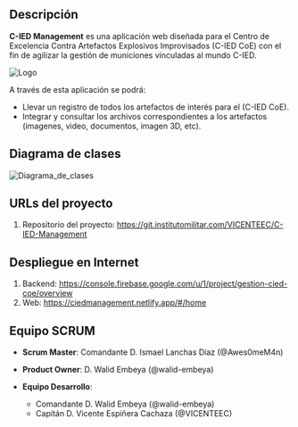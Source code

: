 ## Descripción

**C-IED Management** es una aplicación web diseñada para el Centro de Excelencia Contra Artefactos Explosivos Improvisados (C-IED CoE) con el fin de agilizar la gestión de municiones vinculadas al mundo C-IED.

![Logo](https://git.institutomilitar.com/VICENTEEC/C-IED-Management/-/wikis/imagenes/LOGO%20CIED%20MANAGEMENT80.jpg)

A través de esta aplicación se podrá:

+ Llevar un registro de todos los artefactos de interés para el (C-IED CoE).
+ Integrar y consultar los archivos correspondientes a los artefactos (imagenes, video, documentos, imagen 3D, etc).

## Diagrama de clases

![Diagrama_de_clases](https://git.institutomilitar.com/VICENTEEC/C-IED-Management/-/wikis/diagramas/diag_clase_COE.png)

## URLs del proyecto
  1. Repositorio del proyecto: https://git.institutomilitar.com/VICENTEEC/C-IED-Management

## Despliegue en Internet
  1. Backend: https://console.firebase.google.com/u/1/project/gestion-cied-coe/overview
  2. Web: https://ciedmanagement.netlify.app/#/home

## Equipo SCRUM

- **Scrum Master**: Comandante D. Ismael Lanchas Díaz (@Awes0meM4n)

- **Product Owner**: D. Walid Embeya (@walid-embeya)

- **Equipo Desarrollo**:
  - Comandante D. Walid Embeya (@walid-embeya) 
  - Capitán D. Vicente Espiñera Cachaza (@VICENTEEC)

